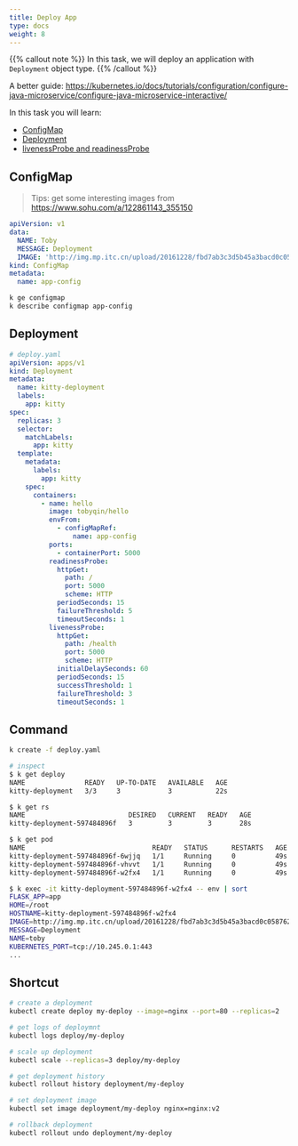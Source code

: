```yaml
---
title: Deploy App
type: docs
weight: 8
---
```


{{% callout note %}}
In this task, we will deploy an application with `Deployment` object type.
{{% /callout %}}

A better guide: https://kubernetes.io/docs/tutorials/configuration/configure-java-microservice/configure-java-microservice-interactive/

In this task you will learn:

- [ConfigMap](https://kubernetes.io/docs/tasks/configure-pod-container/configure-pod-configmap/)
- [Deployment](https://kubernetes.io/docs/concepts/workloads/controllers/deployment/)
- [livenessProbe and readinessProbe](https://kubernetes.io/docs/tasks/configure-pod-container/configure-liveness-readiness-startup-probes/)

## ConfigMap

> Tips: get some interesting images from https://www.sohu.com/a/122861143_355150

```yaml
apiVersion: v1
data:
  NAME: Toby
  MESSAGE: Deployment
  IMAGE: 'http://img.mp.itc.cn/upload/20161228/fbd7ab3c3d5b45a3bacd0c058762a73f_th.jpeg'
kind: ConfigMap
metadata:
  name: app-config
```

```bash
k ge configmap
k describe configmap app-config
```

## Deployment

```yaml
# deploy.yaml
apiVersion: apps/v1
kind: Deployment
metadata:
  name: kitty-deployment
  labels:
    app: kitty
spec:
  replicas: 3
  selector:
    matchLabels:
      app: kitty
  template:
    metadata:
      labels:
        app: kitty
    spec:
      containers:
        - name: hello
          image: tobyqin/hello
          envFrom:
            - configMapRef:
                name: app-config
          ports:
            - containerPort: 5000
          readinessProbe:
            httpGet:
              path: /
              port: 5000
              scheme: HTTP
            periodSeconds: 15
            failureThreshold: 5
            timeoutSeconds: 1
          livenessProbe:
            httpGet:
              path: /health
              port: 5000
              scheme: HTTP
            initialDelaySeconds: 60
            periodSeconds: 15
            successThreshold: 1
            failureThreshold: 3
            timeoutSeconds: 1
```

## Command

```bash
k create -f deploy.yaml

# inspect
$ k get deploy
NAME               READY   UP-TO-DATE   AVAILABLE   AGE
kitty-deployment   3/3     3            3           22s

$ k get rs
NAME                          DESIRED   CURRENT   READY   AGE
kitty-deployment-597484896f   3         3         3       28s

$ k get pod
NAME                                READY   STATUS      RESTARTS   AGE
kitty-deployment-597484896f-6wjjq   1/1     Running     0          49s
kitty-deployment-597484896f-vhvvt   1/1     Running     0          49s
kitty-deployment-597484896f-w2fx4   1/1     Running     0          49s

$ k exec -it kitty-deployment-597484896f-w2fx4 -- env | sort
FLASK_APP=app
HOME=/root
HOSTNAME=kitty-deployment-597484896f-w2fx4
IMAGE=http://img.mp.itc.cn/upload/20161228/fbd7ab3c3d5b45a3bacd0c058762a73f_th.jpeg
MESSAGE=Deployment
NAME=toby
KUBERNETES_PORT=tcp://10.245.0.1:443
...

```

## Shortcut

```bash
# create a deployment
kubectl create deploy my-deploy --image=nginx --port=80 --replicas=2

# get logs of deploymnt
kubectl logs deploy/my-deploy

# scale up deployment
kubectl scale --replicas=3 deploy/my-deploy

# get deployment history
kubectl rollout history deployment/my-deploy

# set deployment image
kubectl set image deployment/my-deploy nginx=nginx:v2

# rollback deployment
kubectl rollout undo deployment/my-deploy
```
